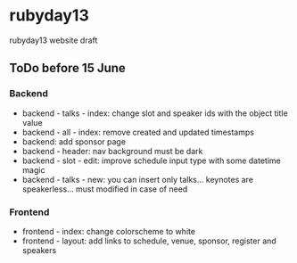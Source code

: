 rubyday13
=========

rubyday13 website draft

## ToDo before 15 June


### Backend

* backend - talks - index: change slot and speaker ids with the object title value
* backend - all - index: remove created and updated timestamps 
* backend: add sponsor page
* backend - header: nav background must be dark
* backend - slot - edit: improve schedule input type with some datetime magic
* backend - talks - new: you can insert only talks... keynotes are speakerless... must modified in case of need

### Frontend

* frontend - index: change colorscheme to white
* frontend - layout: add links to schedule, venue, sponsor, register and speakers





